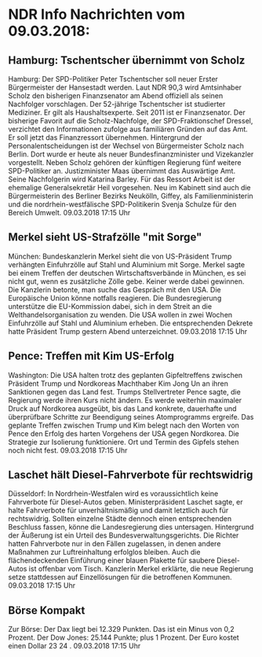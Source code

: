 # NDR Info Nachrichten vom 09.03.2018:


## Hamburg: Tschentscher übernimmt von Scholz
Hamburg: Der SPD-Politiker Peter Tschentscher soll neuer Erster Bürgermeister der Hansestadt werden. Laut NDR 90,3 wird Amtsinhaber Scholz den bisherigen Finanzsenator am Abend offiziell als seinen Nachfolger vorschlagen. Der 52-jährige Tschentscher ist studierter Mediziner. Er gilt als Haushaltsexperte. Seit 2011 ist er Finanzsenator. Der bisherige Favorit auf die Scholz-Nachfolge, der SPD-Fraktionschef Dressel, verzichtet den Informationen zufolge aus familiären Gründen auf das Amt. Er soll jetzt das Finanzressort übernehmen. Hintergrund der Personalentscheidungen ist der Wechsel von Bürgermeister Scholz nach Berlin. Dort wurde er heute als neuer Bundesfinanzminister und Vizekanzler vorgestellt. Neben Scholz gehören der künftigen Regierung fünf weitere SPD-Politiker an. Justizminister Maas übernimmt das Auswärtige Amt. Seine Nachfolgerin wird Katarina Barley. Für das Ressort Arbeit ist der ehemalige Generalsekretär Heil vorgesehen. Neu im Kabinett sind auch die Bürgermeisterin des Berliner Bezirks Neukölln, Giffey, als Familienministerin und die nordrhein-westfälische SPD-Politikerin Svenja Schulze für den Bereich Umwelt. 09.03.2018 17:15 Uhr 

## Merkel sieht US-Strafzölle "mit Sorge"
München: Bundeskanzlerin Merkel sieht die von US-Präsident Trump verhängten Einfuhrzölle auf Stahl und Aluminium mit Sorge. Merkel sagte bei einem Treffen der deutschen Wirtschaftsverbände in München, es sei nicht gut, wenn es zusätzliche Zölle gebe. Keiner werde dabei gewinnen. Die Kanzlerin betonte, man suche das Gespräch mit den USA. Die Europäische Union könne notfalls reagieren. Die Bundesregierung unterstütze die EU-Kommission dabei, sich in dem Streit an die Welthandelsorganisation zu wenden. Die USA wollen in zwei Wochen Einfuhrzölle auf Stahl und Aluminium erheben. Die entsprechenden Dekrete hatte Präsident Trump gestern Abend unterzeichnet. 09.03.2018 17:15 Uhr 

## Pence: Treffen mit Kim US-Erfolg
Washington: Die USA halten trotz des geplanten Gipfeltreffens zwischen Präsident Trump und Nordkoreas Machthaber Kim Jong Un an ihren Sanktionen gegen das Land fest. Trumps Stellvertreter Pence sagte, die Regierung werde ihren Kurs nicht ändern. Es werde weiterhin maximaler Druck auf Nordkorea ausgeübt, bis das Land konkrete, dauerhafte und überprüfbare Schritte zur Beendigung seines Atomprogramms ergreife. Das geplante Treffen zwischen Trump und Kim belegt nach den Worten von Pence den Erfolg des harten Vorgehens der USA gegen Nordkorea. Die Strategie zur Isolierung funktioniere. Ort und Termin des Gipfels stehen noch nicht fest. 09.03.2018 17:15 Uhr 

## Laschet hält Diesel-Fahrverbote für rechtswidrig
Düsseldorf: In Nordrhein-Westfalen wird es voraussichtlich keine Fahrverbote für Diesel-Autos geben. Ministerpräsident Laschet sagte, er halte Fahrverbote für unverhältnismäßig und damit letztlich auch für rechtswidrig. Sollten einzelne Städte dennoch einen entsprechenden Beschluss fassen, könne die Landesregierung dies untersagen. Hintergrund der Äußerung ist ein Urteil des Bundesverwaltungsgerichts. Die Richter hatten Fahrverbote nur in den Fällen zugelassen, in denen andere Maßnahmen zur Luftreinhaltung erfolglos bleiben. Auch die flächendeckenden Einführung einer blauen Plakette für saubere Diesel-Autos ist offenbar vom Tisch. Kanzlerin Merkel erklärte, die neue Regierung setze stattdessen auf Einzellösungen für die betroffenen Kommunen. 09.03.2018 17:15 Uhr 

## Börse Kompakt
Zur Börse: Der Dax liegt bei  12.329  Punkten. Das ist ein Minus von  0,2  Prozent. Der Dow Jones:  25.144  Punkte; plus  1 Prozent. Der Euro kostet einen Dollar  23 24 . 09.03.2018 17:15 Uhr 
